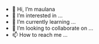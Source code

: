 - 👋 Hi, I’m maulana
- 👀 I’m interested in ...
- 🌱 I’m currently learning ...
- 💞️ I’m looking to collaborate on ...
- 📫 How to reach me ...

<!---maulana/maulaners is a ✨ special ✨ repository because its `README.md` (this file) appears on your GitHub profile.
You can click the Preview link to take a look at your changes.
--->
